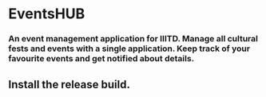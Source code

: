# EventsHUB

### An event management application for IIITD. Manage all cultural fests and events with a single application. Keep track of your favourite events and get notified about details.

## Install the release build.
